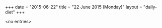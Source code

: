 +++
date = "2015-06-22"
title = "22 June 2015 (Monday)"
layout = "daily-diet"
+++

<p>&lt;no entries&gt;</p>